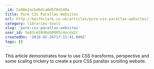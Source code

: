 ```yaml
---
_id: 5a88e1acbd6dca0d5f0d240a
title: Pure CSS Parallax Websites
url: http://keithclark.co.uk/articles/pure-css-parallax-websites/
category: libraries-tools
slug: 'pure-css-parallax-websites'
user_id: 5a83ce59d6eb0005c4ecda2c
createdOn: '2016-02-26T17:15:41.000Z'
tags: []
---
```


This article demonstrates how to use CSS transforms, perspective and some scaling trickery to create a pure CSS parallax scrolling website.
